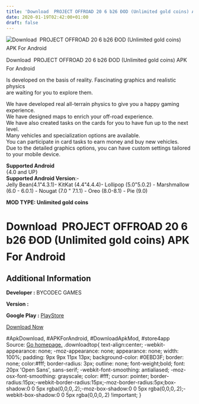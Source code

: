 ```yaml
---
title: 'Download  PROJECT OFFROAD 20 6 b26 ÐOD (Unlimited gold coins) APK For Android'
date: 2020-01-19T02:42:00+01:00
draft: false
---
```


![Download  PROJECT OFFROAD 20 6 b26 ÐOD (Unlimited gold coins) APK For Android](https://i1.wp.com/apkhome.net/wp-content/uploads/2020/01/PROJECT-OFFROAD-20-6-b26-ÐOD-Unlimited-gold-coins.png "Download  PROJECT OFFROAD 20 6 b26 ÐOD (Unlimited gold coins) APK For Android")

  

Download  PROJECT OFFROAD 20 6 b26 ÐOD (Unlimited gold coins) APK For Android

Is developed on the basis of reality. Fascinating graphics and realistic physics  
are waiting for you to explore them.

We have developed real all-terrain physics to give you a happy gaming experience.  
We have designed maps to enrich your off-road experience.  
We have also created tasks on the cards for you to have fun up to the next level.  
Many vehicles and specialization options are available.  
You can participate in card tasks to earn money and buy new vehicles.  
Due to the detailed graphics options, you can have custom settings tailored to your mobile device.

**Supported Android**  
{4.0 and UP}  
**Supported Android Version**:-  
Jelly Bean(4.1"4.3.1)- KitKat (4.4"4.4.4)- Lollipop (5.0"5.0.2) - Marshmallow (6.0 - 6.0.1) - Nougat (7.0 " 7.1.1) - Oreo (8.0-8.1) - Pie (9.0)

**MOD TYPE: Unlimited gold coins**

Download  PROJECT OFFROAD 20 6 b26 ÐOD (Unlimited gold coins) APK For Android
===============================================================================

Additional Information
----------------------

**Developer :** BYCODEC GAMES

**Version :**

**Google Play :** [PlayStore](https://play.google.com/store/apps/details?id=com.bycodec.project_offroad_20)

  

[Download Now](https://store4app.co/post/download-project-offroad-20-6-b26-od-unlimited-gold-coins-apk-for-android_1579368330)

  
#ApkDownload, #APKForAndroid, #DownloadApkMod, #store4app  
Source: [Go homepage.](https://store4app.co/post/download-project-offroad-20-6-b26-od-unlimited-gold-coins-apk-for-android_1579368330) .downloadtop{ text-align:center; -webkit-appearance: none; -moz-appearance: none; appearance: none; width: 100%; padding: 9px 9px 11px 13px; background-color: #0EBD3F; border: none; color:#fff; border-radius: 3px; outline: none; font-weight;bold; font: 20px 'Open Sans', sans-serif; -webkit-font-smoothing: antialiased; -moz-osx-font-smoothing: grayscale; color: #fff; cursor: pointer; border-radius:15px;-webkit-border-radius:15px;-moz-border-radius:5px;box-shadow:0 0 5px rgba(0,0,0,.2);-moz-box-shadow:0 0 5px rgba(0,0,0,.2);-webkit-box-shadow:0 0 5px rgba(0,0,0,.2) !important; }